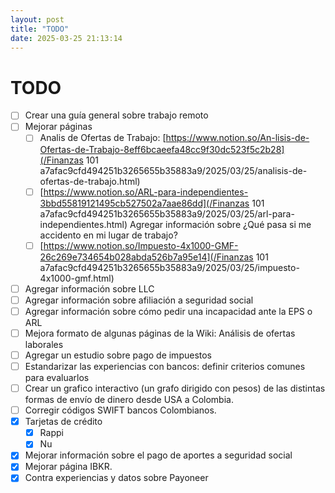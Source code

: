 ```yaml
---
layout: post
title: "TODO"
date: 2025-03-25 21:13:14
---
```


# TODO

- [ ]  Crear una guía general sobre trabajo remoto
- [ ]  Mejorar páginas
    - [ ]  Analis de Ofertas de Trabajo: [https://www.notion.so/An-lisis-de-Ofertas-de-Trabajo-8eff6bcaeefa48cc9f30dc523f5c2b28](/Finanzas 101 a7afac9cfd494251b3265655b35883a9/2025/03/25/analisis-de-ofertas-de-trabajo.html)
    - [ ]  [https://www.notion.so/ARL-para-independientes-3bbd55819121495cb527502a7aae86dd](/Finanzas 101 a7afac9cfd494251b3265655b35883a9/2025/03/25/arl-para-independientes.html) Agregar información sobre ¿Qué pasa si me accidento en mi lugar de trabajo?
    - [ ]  [https://www.notion.so/Impuesto-4x1000-GMF-26c269e734654b028abda526b7a95e14](/Finanzas 101 a7afac9cfd494251b3265655b35883a9/2025/03/25/impuesto-4x1000-gmf.html)
- [ ]  Agregar información sobre LLC
- [ ]  Agregar información sobre afiliación a seguridad social
- [ ]  Agregar información sobre cómo pedir una incapacidad ante la EPS o ARL
- [ ]  Mejora formato de algunas páginas de la Wiki: Análisis de ofertas laborales
- [ ]  Agregar un estudio sobre pago de impuestos
- [ ]  Estandarizar las experiencias con bancos: definir criterios comunes para evaluarlos
- [ ]  Crear un grafico interactivo (un grafo dirigido con pesos) de las distintas formas de envío de dinero desde USA a Colombia.
- [ ]  Corregir códigos SWIFT bancos Colombianos.
- [x]  Tarjetas de crédito
    - [x]  Rappi
    - [x]  Nu
- [x]  Mejorar información sobre el pago de aportes a seguridad social
- [x]  Mejorar página IBKR.
- [x]  Contra experiencias y datos sobre Payoneer